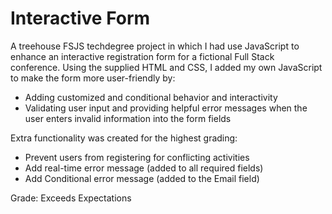 # Interactive Form

A treehouse FSJS techdegree project in which I had use JavaScript to enhance an interactive registration form for a fictional Full Stack conference. Using the supplied HTML and CSS, I added my own JavaScript to make the form more user-friendly by:

- Adding customized and conditional behavior and interactivity
- Validating user input and providing helpful error messages when the user enters invalid information into the form fields

Extra functionality was created for the highest grading:
- Prevent users from registering for conflicting activities
- Add real-time error message (added to all required fields)
- Add Conditional error message (added to the Email field)

Grade: Exceeds Expectations
